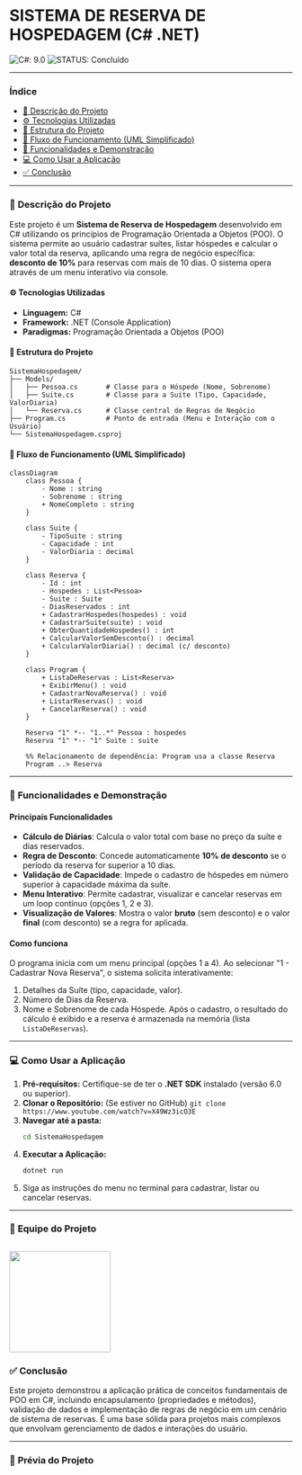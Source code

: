 # SISTEMA DE RESERVA DE HOSPEDAGEM (C# .NET)

![C#: 9.0](https://img.shields.io/badge/C%23-9.0-c4c4c4?labelColor=178600&style=for-the-badge&logo=c-sharp&logoColor=white)
![STATUS: Concluído](https://img.shields.io/badge/STATUS-Concluído-success?style=for-the-badge)

---

### **Índice**
* [📝 Descrição do Projeto](#-descrição-do-projeto)
* [⚙️ Tecnologias Utilizadas](#-tecnologias-utilizadas)
* [📁 Estrutura do Projeto](#-estrutura-do-projeto)
* [🔄 Fluxo de Funcionamento (UML Simplificado)](#-fluxo-de-funcionamento-uml-simplificado)
* [🚀 Funcionalidades e Demonstração](#-funcionalidades-e-demonstração)
* [💻 Como Usar a Aplicação](#-como-usar-a-aplicação)
* [✅ Conclusão](#-conclusão)

---

### 📝 **Descrição do Projeto**

Este projeto é um **Sistema de Reserva de Hospedagem** desenvolvido em C# utilizando os princípios de Programação Orientada a Objetos (POO). O sistema permite ao usuário cadastrar suítes, listar hóspedes e calcular o valor total da reserva, aplicando uma regra de negócio específica: **desconto de 10%** para reservas com mais de 10 dias. O sistema opera através de um menu interativo via console.

#### ⚙️ **Tecnologias Utilizadas**

* **Linguagem:** C#
* **Framework:** .NET (Console Application)
* **Paradigmas:** Programação Orientada a Objetos (POO)

#### 📁 **Estrutura do Projeto**

```
SistemaHospedagem/
├── Models/
│   ├── Pessoa.cs       # Classe para o Hóspede (Nome, Sobrenome)
│   ├── Suite.cs        # Classe para a Suíte (Tipo, Capacidade, ValorDiaria)
│   └── Reserva.cs      # Classe central de Regras de Negócio
├── Program.cs          # Ponto de entrada (Menu e Interação com o Usuário)
└── SistemaHospedagem.csproj
```
#### 🔄 **Fluxo de Funcionamento (UML Simplificado)**

```mermaid
classDiagram
    class Pessoa {
        - Nome : string
        - Sobrenome : string
        + NomeCompleto : string
    }

    class Suite {
        - TipoSuite : string
        - Capacidade : int
        - ValorDiaria : decimal
    }

    class Reserva {
        - Id : int
        - Hospedes : List<Pessoa>
        - Suite : Suite
        - DiasReservados : int
        + CadastrarHospedes(hospedes) : void
        + CadastrarSuite(suite) : void
        + ObterQuantidadeHospedes() : int
        + CalcularValorSemDesconto() : decimal
        + CalcularValorDiaria() : decimal (c/ desconto)
    }

    class Program {
        + ListaDeReservas : List<Reserva>
        + ExibirMenu() : void
        + CadastrarNovaReserva() : void
        + ListarReservas() : void
        + CancelarReserva() : void
    }
    
    Reserva "1" *-- "1..*" Pessoa : hospedes
    Reserva "1" *-- "1" Suite : suite
    
    %% Relacionamento de dependência: Program usa a classe Reserva
    Program ..> Reserva
```
---

### 🚀 **Funcionalidades e Demonstração**

#### **Principais Funcionalidades**

* **Cálculo de Diárias**: Calcula o valor total com base no preço da suíte e dias reservados.
* **Regra de Desconto**: Concede automaticamente **10% de desconto** se o período da reserva for superior a 10 dias.
* **Validação de Capacidade**: Impede o cadastro de hóspedes em número superior à capacidade máxima da suíte.
* **Menu Interativo**: Permite cadastrar, visualizar e cancelar reservas em um loop contínuo (opções 1, 2 e 3).
* **Visualização de Valores**: Mostra o valor **bruto** (sem desconto) e o valor **final** (com desconto) se a regra for aplicada.

#### **Como funciona**

O programa inicia com um menu principal (opções 1 a 4). Ao selecionar "1 - Cadastrar Nova Reserva", o sistema solicita interativamente:
1.  Detalhes da Suíte (tipo, capacidade, valor).
2.  Número de Dias da Reserva.
3.  Nome e Sobrenome de cada Hóspede.
Após o cadastro, o resultado do cálculo é exibido e a reserva é armazenada na memória (lista `ListaDeReservas`).

---

### 💻 **Como Usar a Aplicação**

1.  **Pré-requisitos:** Certifique-se de ter o **.NET SDK** instalado (versão 6.0 ou superior).
2.  **Clonar o Repositório:** (Se estiver no GitHub) `git clone https://www.youtube.com/watch?v=X49Wz3icO3E`
3.  **Navegar até a pasta:**
    ```bash
    cd SistemaHospedagem
    ```
4.  **Executar a Aplicação:**
    ```bash
    dotnet run
    ```
5.  Siga as instruções do menu no terminal para cadastrar, listar ou cancelar reservas.

---

### 👥 **Equipe do Projeto**
<a href="https://github.com/amaro-netto" title="Amaro Netto"><img width="180" src="https://github.com/user-attachments/assets/b7a3a1bf-304a-4974-b75f-1d620ad6ecf1"/></a>
---

### ✅ **Conclusão**

Este projeto demonstrou a aplicação prática de conceitos fundamentais de POO em C#, incluindo encapsulamento (propriedades e métodos), validação de dados e implementação de regras de negócio em um cenário de sistema de reservas. É uma base sólida para projetos mais complexos que envolvam gerenciamento de dados e interações do usuário.

---

### 📸 **Prévia do Projeto**


